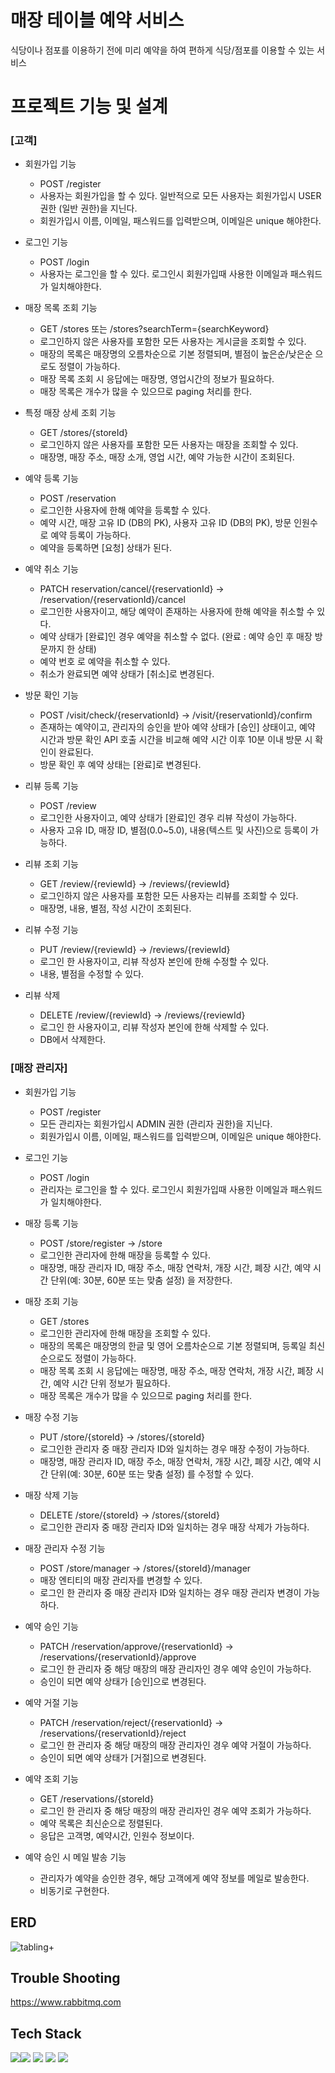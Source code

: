 # 매장 테이블 예약 서비스
식당이나 점포를 이용하기 전에 미리 예약을 하여 편하게 식당/점포를 이용할 수 있는 서비스

# 프로젝트 기능 및 설계

### [고객]

- 회원가입 기능
    - POST /register
    - 사용자는 회원가입을 할 수 있다. 일반적으로 모든 사용자는 회원가입시 USER 권한 (일반 권한)을 지닌다.
    - 회원가입시 이름, 이메일, 패스워드를 입력받으며, 이메일은 unique 해야한다.  

- 로그인 기능
    - POST /login
    - 사용자는 로그인을 할 수 있다. 로그인시 회원가입때 사용한 이메일과 패스워드가 일치해야한다.

- 매장 목록 조회 기능
    -  GET /stores 또는 /stores?searchTerm={searchKeyword}
    - 로그인하지 않은 사용자를 포함한 모든 사용자는 게시글을 조회할 수 있다.
    - 매장의 목록은 매장명의 오름차순으로 기본 정렬되며, 별점이 높은순/낮은순 으로도 정렬이 가능하다.
    - 매장 목록 조회 시 응답에는 매장명, 영업시간의 정보가 필요하다.
    - 매장 목록은 개수가 많을 수 있으므로 paging 처리를 한다.

- 특정 매장 상세 조회 기능
    - GET /stores/{storeId}
    - 로그인하지 않은 사용자를 포함한 모든 사용자는 매장을 조회할 수 있다.
    - 매장명, 매장 주소, 매장 소개, 영업 시간, 예약 가능한 시간이 조회된다.
      
- 예약 등록 기능
    - POST /reservation
    - 로그인한 사용자에 한해 예약을 등록할 수 있다.
    - 예약 시간, 매장 고유 ID (DB의 PK), 사용자 고유 ID (DB의 PK), 방문 인원수로 예약 등록이 가능하다.
    - 예약을 등록하면 [요청] 상태가 된다.
      
- 예약 취소 기능
    - PATCH reservation/cancel/{reservationId} -> /reservation/{reservationId}/cancel
    - 로그인한 사용자이고, 해당 예약이 존재하는 사용자에 한해 예약을 취소할 수 있다.
    - 예약 상태가 [완료]인 경우 예약을 취소할 수 없다. (완료 : 예약 승인 후 매장 방문까지 한 상태)
    - 예약 번호 로 예약을 취소할 수 있다.
    - 취소가 완료되면 예약 상태가 [취소]로 변경된다.
      
- 방문 확인 기능
    - POST /visit/check/{reservationId} -> /visit/{reservationId}/confirm
    - 존재하는 예약이고, 관리자의 승인을 받아 예약 상태가 [승인] 상태이고, 예약 시간과 방문 확인 API 호출 시간을 비교해 예약 시간 이후 10분 이내 방문 시 확인이 완료된다.
    - 방문 확인 후 예약 상태는 [완료]로 변경된다.
    
- 리뷰 등록 기능
    - POST /review
    - 로그인한 사용자이고, 예약 상태가 [완료]인 경우 리뷰 작성이 가능하다.
    - 사용자 고유 ID, 매장 ID, 별점(0.0~5.0), 내용(텍스트 및 사진)으로 등록이 가능하다.
      
- 리뷰 조회 기능
    - GET /review/{reviewId} -> /reviews/{reviewId}
    - 로그인하지 않은 사용자를 포함한 모든 사용자는 리뷰를 조회할 수 있다.
    - 매장명, 내용, 별점, 작성 시간이 조회된다.
      
- 리뷰 수정 기능
    - PUT /review/{reviewId} -> /reviews/{reviewId}
    - 로그인 한 사용자이고, 리뷰 작성자 본인에 한해 수정할 수 있다.
    - 내용, 별점을 수정할 수 있다.
      
- 리뷰 삭제
    - DELETE /review/{reviewId} -> /reviews/{reviewId}
    - 로그인 한 사용자이고, 리뷰 작성자 본인에 한해 삭제할 수 있다.
    - DB에서 삭제한다.

### [매장 관리자]

- 회원가입 기능
    - POST /register
    - 모든 관리자는 회원가입시 ADMIN 권한 (관리자 권한)을 지닌다.
    - 회원가입시 이름, 이메일, 패스워드를 입력받으며, 이메일은 unique 해야한다.
      
- 로그인 기능
    - POST /login
    - 관리자는 로그인을 할 수 있다. 로그인시 회원가입때 사용한 이메일과 패스워드가 일치해야한다.
      
- 매장 등록 기능
    - POST /store/register -> /store
    - 로그인한 관리자에 한해 매장을 등록할 수 있다.
    - 매장명, 매장 관리자 ID, 매장 주소, 매장 연락처, 개장 시간, 폐장 시간, 예약 시간 단위(예: 30분, 60분 또는 맞춤 설정) 을 저장한다.
      
- 매장 조회 기능
    - GET /stores
    - 로그인한 관리자에 한해 매장을 조회할 수 있다.
    - 매장의 목록은 매장명의 한글 및 영어 오름차순으로 기본 정렬되며, 등록일 최신순으로도 정렬이 가능하다.
    - 매장 목록 조회 시 응답에는 매장명, 매장 주소, 매장 연락처, 개장 시간, 폐장 시간, 예약 시간 단위 정보가 필요하다.
    - 매장 목록은 개수가 많을 수 있으므로 paging 처리를 한다.
      
- 매장 수정 기능
    - PUT /store/{storeId} -> /stores/{storeId}
    - 로그인한 관리자 중 매장 관리자 ID와 일치하는 경우 매장 수정이 가능하다.
    - 매장명, 매장 관리자 ID, 매장 주소, 매장 연락처, 개장 시간, 폐장 시간, 예약 시간 단위(예: 30분, 60분 또는 맞춤 설정) 를  수정할 수 있다.
      
- 매장 삭제 기능
    - DELETE /store/{storeId} -> /stores/{storeId}
    - 로그인한 관리자 중 매장 관리자 ID와 일치하는 경우 매장 삭제가 가능하다.
      
- 매장 관리자 수정 기능
    - POST /store/manager -> /stores/{storeId}/manager
    - 매장 엔티티의 매장 관리자를 변경할 수 있다.
    - 로그인 한 관리자 중 매장 관리자 ID와 일치하는 경우 매장 관리자 변경이 가능하다.
      
- 예약 승인 기능
    - PATCH /reservation/approve/{reservationId} -> /reservations/{reservationId}/approve
    - 로그인 한 관리자 중 해당 매장의 매장 관리자인 경우 예약 승인이 가능하다.
    - 승인이 되면 예약 상태가 [승인]으로 변경된다.
      
- 예약 거절 기능
    - PATCH /reservation/reject/{reservationId} -> /reservations/{reservationId}/reject
    - 로그인 한 관리자 중 해당 매장의 매장 관리자인 경우 예약 거절이 가능하다.
    - 승인이 되면 예약 상태가 [거절]으로 변경된다.
      
- 예약 조회 기능
    - GET /reservations/{storeId}
    - 로그인 한 관리자 중 해당 매장의 매장 관리자인 경우 예약 조회가 가능하다.
    - 예약 목록은 최신순으로 정렬된다.
    - 응답은 고객명, 예약시간, 인원수 정보이다.
      
- 예약 승인 시 메일 발송 기능
    - 관리자가 예약을 승인한 경우, 해당 고객에게 예약 정보를 메일로 발송한다.
    - 비동기로 구현한다.


## ERD
![tabling+](https://github.com/SoieYoo/my-tabling/assets/50662434/5ada963d-8658-49d8-afd7-b5d38f9ff69d)

## Trouble Shooting
https://www.rabbitmq.com

## Tech Stack
  <img src="https://img.shields.io/badge/JAVA-007396?style=for-the-badge&logo=java&logoColor=white"><img src="https://img.shields.io/badge/Spring-6DB33F?style=for-the-badge&logo=Spring&logoColor=white">
  <img src="https://img.shields.io/badge/MariaDB-003545?style=for-the-badge&logo=mariadb&logoColor=white">
  <img src="https://img.shields.io/badge/RabbitMQ-FF6600?style=for-the-badge&logo=rabbitmq&logoColor=white">
  <img src="https://img.shields.io/badge/Git-F05032?style=for-the-badge&logo=git&logoColor=white">
